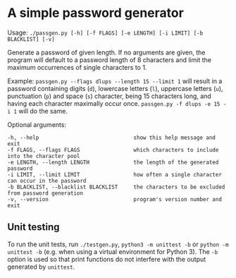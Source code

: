 # A simple password generator

Usage:
`./passgen.py [-h] [-f FLAGS] [-e LENGTH] [-i LIMIT] [-b BLACKLIST] [-v]`

Generate a password of given length. If no arguments are given, the program will default to a password length of 8 characters and limit the maximum occurrences of single characters to 1.

Example:
`passgen.py --flags dlups --length 15 --limit 1` will result in a password containing digits (`d`),
lowercase letters (`l`), uppercase letters (`u`), punctuation (`p`) and space (`s`) character, being 15 characters long, and
having each character maximally occur once. `passgen.py -f dlups -e 15 -i 1` will do the same.

Optional arguments:

```
-h, --help                              show this help message and exit
-f FLAGS, --flags FLAGS                 which characters to include into the character pool
-e LENGTH, --length LENGTH              the length of the generated password
-i LIMIT, --limit LIMIT                 how often a single character can occur in the password
-b BLACKLIST, --blacklist BLACKLIST     the characters to be excluded from password generation
-v, --version                           program's version number and exit
```

## Unit testing

To run the unit tests, run `./testgen.py`, `python3 -m unittest -b` or `python -m unittest -b` (e.g. when using a virtual environment for Python 3). The `-b` option is used so that print functions do not interfere with the output generated by `unittest`.
